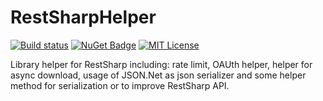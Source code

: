 # RestSharpHelper


[![Build status](https://img.shields.io/appveyor/ci/David-Desmaisons/RestSharpHelper.svg?maxAge=2592000)](https://ci.appveyor.com/project/David-Desmaisons/RestSharpHelper)
[![NuGet Badge](https://img.shields.io/nuget/v/RestSharpHelper.svg)](https://www.nuget.org/packages/RestSharpHelper/)
[![MIT License](https://img.shields.io/github/license/David-Desmaisons/RestSharpHelper.svg)](https://github.com/David-Desmaisons/RestSharpHelper/blob/master/LICENSE)


Library helper for RestSharp including: rate limit, OAUth helper, helper for async download, usage of  JSON.Net as json serializer and some helper method for serialization or to improve RestSharp API.
